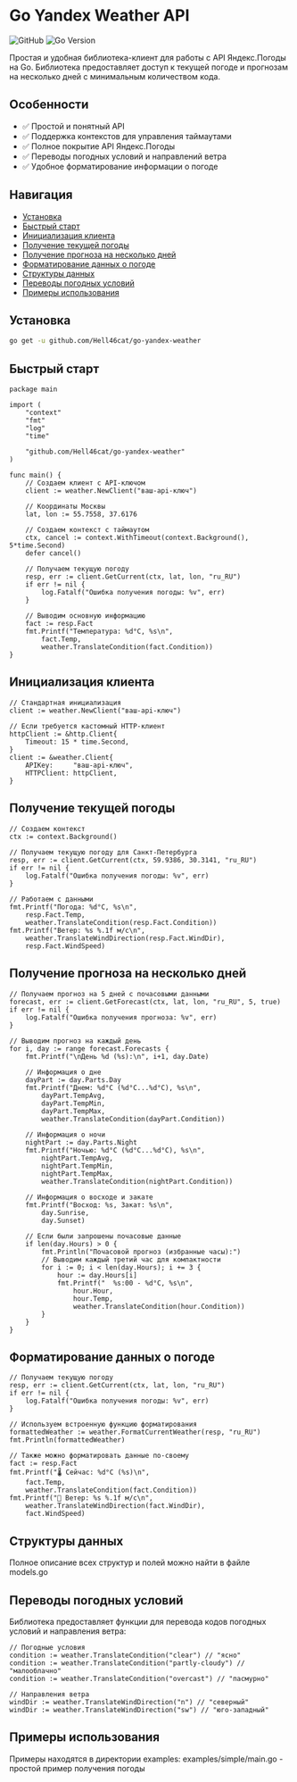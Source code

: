 # Go Yandex Weather API

![GitHub](https://img.shields.io/github/license/Hell46cat/go-yandex-weather)
![Go Version](https://img.shields.io/github/go-mod/go-version/Hell46cat/go-yandex-weather)

Простая и удобная библиотека-клиент для работы с API Яндекс.Погоды на Go. Библиотека предоставляет доступ к текущей погоде и прогнозам на несколько дней с минимальным количеством кода.

## Особенности

- ✅ Простой и понятный API
- ✅ Поддержка контекстов для управления таймаутами
- ✅ Полное покрытие API Яндекс.Погоды
- ✅ Переводы погодных условий и направлений ветра
- ✅ Удобное форматирование информации о погоде
## Навигация
- [Установка](#Установка)
- [Быстрый старт](#Быстрый-старт)
- [Инициализация клиента](#Инициализация-клиента)
- [Получение текущей погоды](#Получение-текущей-погоды)
- [Получение прогноза на несколько дней](#Получени-прогноза-на-несколько-дней)
- [Форматирование данных о погоде](#Форматирование-данных-о-погоде)
- [Структуры данных](#Структуры-данных)
- [Переводы погодных условий](#Переводы-погодных-условий)
- [Примеры использования](#Примеры-использования)
## Установка

```bash
go get -u github.com/Hell46cat/go-yandex-weather
```

## Быстрый старт

```
package main

import (
    "context"
    "fmt"
    "log"
    "time"

    "github.com/Hell46cat/go-yandex-weather"
)

func main() {
    // Создаем клиент с API-ключом
    client := weather.NewClient("ваш-api-ключ")
    
    // Координаты Москвы
    lat, lon := 55.7558, 37.6176
    
    // Создаем контекст с таймаутом
    ctx, cancel := context.WithTimeout(context.Background(), 5*time.Second)
    defer cancel()
    
    // Получаем текущую погоду
    resp, err := client.GetCurrent(ctx, lat, lon, "ru_RU")
    if err != nil {
        log.Fatalf("Ошибка получения погоды: %v", err)
    }
    
    // Выводим основную информацию
    fact := resp.Fact
    fmt.Printf("Температура: %d°C, %s\n", 
        fact.Temp, 
        weather.TranslateCondition(fact.Condition))
}
```

## Инициализация клиента
```
// Стандартная инициализация
client := weather.NewClient("ваш-api-ключ")

// Если требуется кастомный HTTP-клиент
httpClient := &http.Client{
    Timeout: 15 * time.Second,
}
client := &weather.Client{
    APIKey:     "ваш-api-ключ",
    HTTPClient: httpClient,
}
```
## Получение текущей погоды
```
// Создаем контекст
ctx := context.Background()

// Получаем текущую погоду для Санкт-Петербурга
resp, err := client.GetCurrent(ctx, 59.9386, 30.3141, "ru_RU")
if err != nil {
    log.Fatalf("Ошибка получения погоды: %v", err)
}

// Работаем с данными
fmt.Printf("Погода: %d°C, %s\n", 
    resp.Fact.Temp, 
    weather.TranslateCondition(resp.Fact.Condition))
fmt.Printf("Ветер: %s %.1f м/с\n", 
    weather.TranslateWindDirection(resp.Fact.WindDir), 
    resp.Fact.WindSpeed)
```
## Получение прогноза на несколько дней
```
// Получаем прогноз на 5 дней с почасовыми данными
forecast, err := client.GetForecast(ctx, lat, lon, "ru_RU", 5, true)
if err != nil {
    log.Fatalf("Ошибка получения прогноза: %v", err)
}

// Выводим прогноз на каждый день
for i, day := range forecast.Forecasts {
    fmt.Printf("\nДень %d (%s):\n", i+1, day.Date)
    
    // Информация о дне
    dayPart := day.Parts.Day
    fmt.Printf("Днем: %d°C (%d°C...%d°C), %s\n", 
        dayPart.TempAvg, 
        dayPart.TempMin, 
        dayPart.TempMax, 
        weather.TranslateCondition(dayPart.Condition))
    
    // Информация о ночи
    nightPart := day.Parts.Night
    fmt.Printf("Ночью: %d°C (%d°C...%d°C), %s\n", 
        nightPart.TempAvg, 
        nightPart.TempMin, 
        nightPart.TempMax, 
        weather.TranslateCondition(nightPart.Condition))
    
    // Информация о восходе и закате
    fmt.Printf("Восход: %s, Закат: %s\n", 
        day.Sunrise, 
        day.Sunset)
    
    // Если были запрошены почасовые данные
    if len(day.Hours) > 0 {
        fmt.Println("Почасовой прогноз (избранные часы):")
        // Выводим каждый третий час для компактности
        for i := 0; i < len(day.Hours); i += 3 {
            hour := day.Hours[i]
            fmt.Printf("  %s:00 - %d°C, %s\n", 
                hour.Hour, 
                hour.Temp, 
                weather.TranslateCondition(hour.Condition))
        }
    }
}
```
## Форматирование данных о погоде
```
// Получаем текущую погоду
resp, err := client.GetCurrent(ctx, lat, lon, "ru_RU")
if err != nil {
    log.Fatalf("Ошибка получения погоды: %v", err)
}

// Используем встроенную функцию форматирования
formattedWeather := weather.FormatCurrentWeather(resp, "ru_RU")
fmt.Println(formattedWeather)

// Также можно форматировать данные по-своему
fact := resp.Fact
fmt.Printf("🌡 Сейчас: %d°C (%s)\n", 
    fact.Temp, 
    weather.TranslateCondition(fact.Condition))
fmt.Printf("💨 Ветер: %s %.1f м/с\n", 
    weather.TranslateWindDirection(fact.WindDir), 
    fact.WindSpeed)
```
## Структуры данных
Полное описание всех структур и полей можно найти в файле models.go
## Переводы погодных условий
Библиотека предоставляет функции для перевода кодов погодных условий и направления ветра:
```
// Погодные условия
condition := weather.TranslateCondition("clear") // "ясно"
condition := weather.TranslateCondition("partly-cloudy") // "малооблачно"
condition := weather.TranslateCondition("overcast") // "пасмурно"

// Направления ветра
windDir := weather.TranslateWindDirection("n") // "северный"
windDir := weather.TranslateWindDirection("sw") // "юго-западный"
```
## Примеры использования
Примеры находятся в директории examples: examples/simple/main.go - простой пример получения погоды